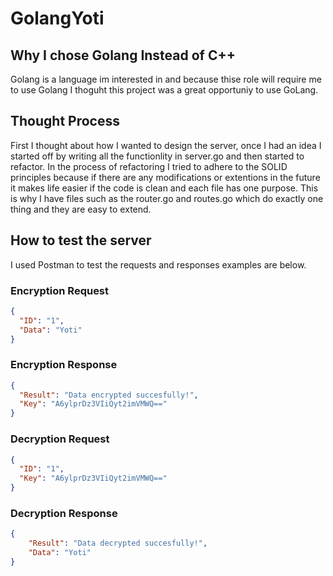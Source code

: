 # GolangYoti

## Why I chose Golang Instead of C++

Golang is a language im interested in and because thise role will require me to use Golang I thoguht this project was a great opportuniy to use GoLang.

## Thought Process 

First I thought about how I wanted to design the server, once I had an idea I started off by writing all the functionlity in server.go and then started to refactor.
In the process of refactoring I tried to adhere to the SOLID principles because if there are any modifications or extentions in the future it makes life easier if the code is clean 
and each file has one purpose. This is why I have files such as the router.go and routes.go which do exactly one thing and they are easy to extend.

## How to test the server

I used Postman to test the requests and responses examples are below.


### Encryption Request 

```json
{
  "ID": "1",
  "Data": "Yoti"
}
```

### Encryption Response

```json
{
  "Result": "Data encrypted succesfully!",
  "Key": "A6ylprDz3VIiQyt2imVMWQ=="
}
```

### Decryption Request

```json
{
  "ID": "1",
  "Key": "A6ylprDz3VIiQyt2imVMWQ=="
}
```

### Decryption Response 

```json
{
    "Result": "Data decrypted succesfully!",
    "Data": "Yoti"
}
```